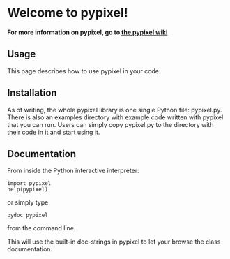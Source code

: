 # Welcome to pypixel!
**For more information on pypixel, go to [the pypixel wiki](https://github.com/saikobee/pypixel/wiki)**

## Usage  

This page describes how to use pypixel in your code.

## Installation

As of writing, the whole pypixel library is one single Python file: pypixel.py. There is also an examples directory with example code written with pypixel that you can run. Users can simply copy pypixel.py to the directory with their code in it and start using it.

## Documentation

From inside the Python interactive interpreter:

    import pypixel
    help(pypixel)

or simply type

    pydoc pypixel

from the command line.

This will use the built-in doc-strings in pypixel to let your browse the class documentation.
